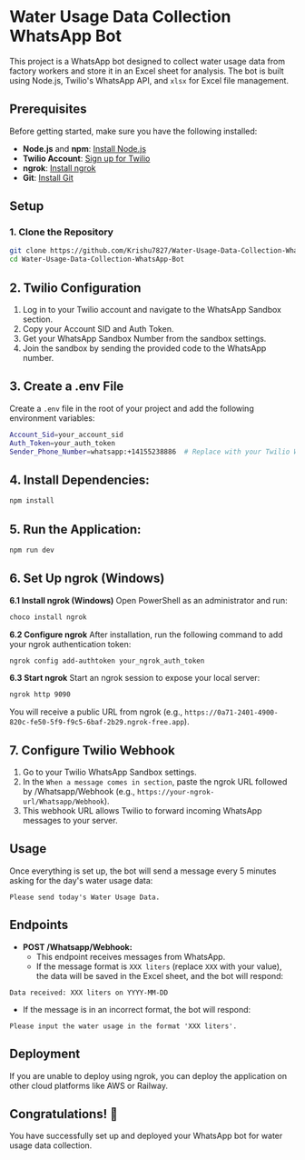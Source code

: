# Water Usage Data Collection WhatsApp Bot

This project is a WhatsApp bot designed to collect water usage data from factory workers and store it in an Excel sheet for analysis. The bot is built using Node.js, Twilio's WhatsApp API, and `xlsx` for Excel file management.

## Prerequisites

Before getting started, make sure you have the following installed:

- **Node.js** and **npm**: [Install Node.js](https://nodejs.org/)
- **Twilio Account**: [Sign up for Twilio](https://www.twilio.com/)
- **ngrok**: [Install ngrok](https://dashboard.ngrok.com/get-started/setup/)
- **Git**: [Install Git](https://git-scm.com/)

## Setup

### 1. Clone the Repository

```bash
git clone https://github.com/Krishu7827/Water-Usage-Data-Collection-WhatsApp-Bot.git
cd Water-Usage-Data-Collection-WhatsApp-Bot
```

## 2. Twilio Configuration
1. Log in to your Twilio account and navigate to the WhatsApp Sandbox section.
2. Copy your Account SID and Auth Token.
3. Get your WhatsApp Sandbox Number from the sandbox settings.
4. Join the sandbox by sending the provided code to the WhatsApp number.

## 3. Create a .env File
Create a `.env` file in the root of your project and add the following environment variables:

```bash
Account_Sid=your_account_sid
Auth_Token=your_auth_token
Sender_Phone_Number=whatsapp:+14155238886  # Replace with your Twilio WhatsApp number
```
## 4. Install Dependencies:
```bash
npm install
```

## 5. Run the Application:
```bash
npm run dev
```

## 6. Set Up ngrok (Windows)
**6.1 Install ngrok (Windows)**
Open PowerShell as an administrator and run:

```bash
choco install ngrok
```

**6.2 Configure ngrok**
After installation, run the following command to add your ngrok authentication token:

```bash
ngrok config add-authtoken your_ngrok_auth_token
```
**6.3 Start ngrok**
Start an ngrok session to expose your local server:
```bash
ngrok http 9090  
```
You will receive a public URL from ngrok (e.g., `https://0a71-2401-4900-820c-fe50-5f9-f9c5-6baf-2b29.ngrok-free.app`).

## 7. Configure Twilio Webhook
1. Go to your Twilio WhatsApp Sandbox settings.
2. In the `When a message comes in section`, paste the ngrok URL followed by /Whatsapp/Webhook (e.g., `https://your-ngrok-url/Whatsapp/Webhook`).
3. This webhook URL allows Twilio to forward incoming WhatsApp messages to your server.

## Usage 
Once everything is set up, the bot will send a message every 5 minutes asking for the day's water usage data:
```text
Please send today's Water Usage Data.
```

## Endpoints
- **POST /Whatsapp/Webhook:**
  - This endpoint receives messages from WhatsApp.
   - If the message format is `XXX liters` (replace `XXX` with your value), the data will be saved in the Excel sheet, and the bot will respond:
```text
Data received: XXX liters on YYYY-MM-DD
```
   - If the message is in an incorrect format, the bot will respond:
```text
Please input the water usage in the format 'XXX liters'.
```

## Deployment
If you are unable to deploy using ngrok, you can deploy the application on other cloud platforms like AWS or Railway.

## Congratulations! 🎉
You have successfully set up and deployed your WhatsApp bot for water usage data collection. 


